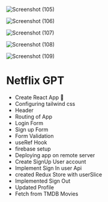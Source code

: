 
![Screenshot (105)](https://github.com/muzzammilHub/netflix-gpt/assets/127538327/76256e55-6141-4f37-94d0-9389c1b8005e)

![Screenshot (106)](https://github.com/muzzammilHub/netflix-gpt/assets/127538327/d1a07852-b90c-4f8b-a0b2-9a4c5be99cec)

![Screenshot (107)](https://github.com/muzzammilHub/netflix-gpt/assets/127538327/102755ef-15cd-488e-baee-b107d9db742b)

![Screenshot (108)](https://github.com/muzzammilHub/netflix-gpt/assets/127538327/5416e9bd-76e7-4e6d-94a9-22ae52fff890)

![Screenshot (109)](https://github.com/muzzammilHub/netflix-gpt/assets/127538327/b5b8f039-c9a3-4139-b357-21cfb596f168)

# Netflix GPT

- Create React App 🚀
- Configuring tailwind css
- Header
- Routing of App
- Login Form
- Sign up Form
- Form Validation
- useRef Hook
- firebase setup
- Deploying app on remote server
- Create SignUp User account
- Implement Sign In user Api
- created Redux Store with userSlice
- Implemented Sign Out
- Updated Profile
- Fetch from TMDB Movies
  

